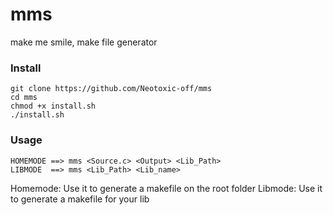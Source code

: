 # mms
make me smile, make file generator

### Install
```
git clone https://github.com/Neotoxic-off/mms
cd mms
chmod +x install.sh
./install.sh
```

### Usage
```
HOMEMODE ==> mms <Source.c> <Output> <Lib_Path>
LIBMODE  ==> mms <Lib_Path> <Lib_name>
```

Homemode: Use it to generate a makefile on the root folder
Libmode: Use it to generate a makefile for your lib
